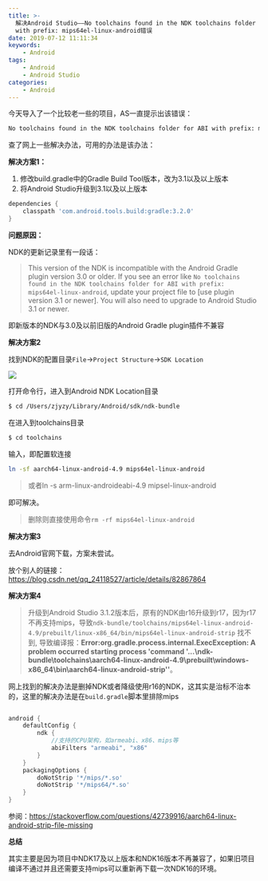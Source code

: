 ```yaml
---
title: >-
  解决Android Studio——No toolchains found in the NDK toolchains folder for ABI
  with prefix: mips64el-linux-android错误
date: 2019-07-12 11:11:34
keywords:
    - Android
tags:
    - Android
    - Android Studio
categories:
    - Android
---
```


今天导入了一个比较老一些的项目，AS一直提示出该错误：

``` bash
No toolchains found in the NDK toolchains folder for ABI with prefix: mips64el-linux-android
```

<!-- more -->

查了网上一些解决办法，可用的办法是该办法：

**解决方案1：**

1. 修改build.gradle中的Gradle Build Tool版本，改为3.1以及以上版本
2. 将Android Studio升级到3.1以及以上版本

``` groovy
dependencies {
    classpath 'com.android.tools.build:gradle:3.2.0'
}
```

**问题原因：**

NDK的更新记录里有一段话：

>This version of the NDK is incompatible with the Android Gradle plugin
>version 3.0 or older. If you see an error like
>`No toolchains found in the NDK toolchains folder for ABI with prefix: mips64el-linux-android`,
>update your project file to [use plugin version 3.1 or newer]. You will also
>need to upgrade to Android Studio 3.1 or newer.

即新版本的NDK与3.0及以前旧版的Android Gradle plugin插件不兼容

**解决方案2**

找到NDK的配置目录`File`->`Project Structure`->`SDK Location`

![](ndklocaltion.png)

打开命令行，进入到Android NDK Location目录

``` bash
$ cd /Users/zjyzy/Library/Android/sdk/ndk-bundle
```

在进入到toolchains目录

``` bash
$ cd toolchains
```

输入，即配置软连接

``` bash
ln -sf aarch64-linux-android-4.9 mips64el-linux-android 
```

> 或者ln -s arm-linux-androideabi-4.9 mipsel-linux-android

即可解决。

> 删除则直接使用命令`rm -rf mips64el-linux-android`

**解决方案3**

去Android官网下载，方案未尝试。

放个别人的链接：https://blog.csdn.net/qq_24118527/article/details/82867864

**解决方案4**

> 升级到Android Studio 3.1.2版本后，原有的NDK由r16升级到r17，因为r17不再支持mips，导致`ndk-bundle/toolchains/mips64el-linux-android-4.9/prebuilt/linux-x86_64/bin/mips64el-linux-android-strip` 找不到, 导致编译报：**Error:org.gradle.process.internal.ExecException: A problem occurred starting process 'command '...\ndk-bundle\toolchains\aarch64-linux-android-4.9\prebuilt\windows-x86_64\bin\aarch64-linux-android-strip''**。

网上找到的解决办法是删掉NDK或者降级使用r16的NDK，这其实是治标不治本的，这里的解决办法是在`build.gradle`脚本里排除mips

```  gradle

android {
    defaultConfig {
        ndk {
            //支持的CPU架构，如armeabi、x86、mips等
            abiFilters "armeabi", "x86"
        }
    }
    packagingOptions {
        doNotStrip '*/mips/*.so'
        doNotStrip '*/mips64/*.so'
    }
}
```

参阅：https://stackoverflow.com/questions/42739916/aarch64-linux-android-strip-file-missing

**总结**

其实主要是因为项目中NDK17及以上版本和NDK16版本不再兼容了，如果旧项目编译不通过并且还需要支持mips可以重新再下载一次NDK16的环境。